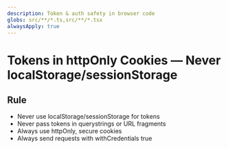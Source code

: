 ```yaml
---
description: Token & auth safety in browser code
globs: src/**/*.ts,src/**/*.tsx
alwaysApply: true
---
```

# Tokens in httpOnly Cookies — Never localStorage/sessionStorage
## Rule
- Never use localStorage/sessionStorage for tokens
- Never pass tokens in querystrings or URL fragments
- Always use httpOnly, secure cookies
- Always send requests with withCredentials true

